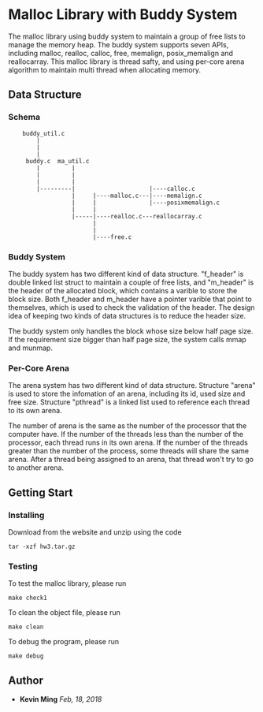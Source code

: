 # Malloc Library with Buddy System

The malloc library using buddy system to maintain a group of free lists to manage the memory heap. 
The buddy system supports seven APIs, including malloc, realloc, calloc, free, memalign, posix_memalign and reallocarray.
This malloc library is thread safty, and using per-core arena algorithm to maintain multi thread when allocating memory.

## Data Structure

### Schema

        buddy_util.c
            |
            |
            |
         buddy.c  ma_util.c
            |         |						
            |         |						
            |         |						
            |---------|		                |----calloc.c
                      |		|----malloc.c---|----memalign.c
                      |		|               |----posixmemalign.c
                      |		|
                      |-----|----realloc.c---reallocarray.c
                            |
                            |
                            |----free.c
					  		

### Buddy System

The buddy system has two different kind of data structure. "f_header" is double linked list struct to maintain a couple of free lists, and "m_header" is the header of the allocated block, which contains a varible to store the block size. Both f_header and m_header have a pointer varible that point to themselves, which is used to check the validation of the header. The design idea of keeping two kinds of data structures is to reduce the header size.

The buddy system only handles the block whose size below half page size. If the requirement size bigger than half page size, the system calls mmap and munmap. 

### Per-Core Arena

The arena system has two different kind of data structure. Structure "arena" is used to store the infomation of an arena, including its id, used size and free size. Structure "pthread" is a linked list used to reference each thread to its own arena.

The number of arena is the same as the number of the processor that the computer have. If the number of the threads less than the number of the processor, each thread runs in its own arena. If the number of the threads greater than the number of the process, some threads will share the same arena. After a thread being assigned to an arena, that thread won't try to go to another arena.

## Getting Start

### Installing

Download from the website and unzip using the code
```
tar -xzf hw3.tar.gz
```

### Testing

To test the malloc library, please run
```
make check1
```

To clean the object file, please run
```
make clean
```

To debug the program, please run
```
make debug
```

## Author
* **Kevin Ming** *Feb, 18, 2018*
